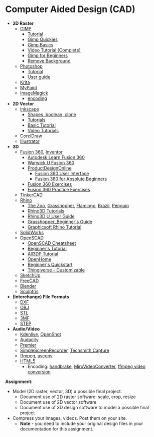 # Computer Aided Design (CAD)
* **2D Raster**
  * [GIMP](https://www.gimp.org/)
    * [Tutorial](https://www.gimp.org/tutorials/)
    * [Gimp Quickies](https://www.gimp.org/tutorials/GIMP_Quickies/)
    * [Gimp Basics](https://www.gimp.org/tutorials/)
    * [Video Tutorial (Complete)](https://www.youtube.com/watch?v=2EPIUyFJ4ag&t=37s)
    * [Gimp for Beginners](https://daviesmediadesign.com/20-gimp-2-10-tutorials-for-beginners/)
    * [Remove Background](https://www.youtube.com/watch?v=Gfu_kQppNG0)
  * [Photoshop](https://www.adobe.com/products/photoshop.html)
    * [Tutorial](https://helpx.adobe.com/photoshop/tutorials.html)
    * [User guide](https://helpx.adobe.com/photoshop/user-guide.html)
  * [Krita](https://krita.org/en/)
  * [MyPaint](http://mypaint.org/)
  * [ImageMagick](https://imagemagick.org/index.php)
    * [encoding](http://academy.cba.mit.edu/classes/computer_design/image.html)
* **2D Vector**
  * [Inkscape](https://inkscape.org/)
    * [Shapes, boolean, clone](http://academy.cba.mit.edu/classes/computer_design/inkscape.mp4)
    * [Tutorials](https://inkscape.org/learn/tutorials/)
    * [Basic Tutorial](https://inkscape.org/en/doc/tutorials/basic/tutorial-basic.html)
    * [Video Tutorials](https://inkscape.org/learn/videos/)
  * [CorelDraw](https://www.coreldraw.com/en/)
  * [Illustrator](https://www.adobe.com/products/illustrator.html)
* **3D**
  * [Fusion 360](https://www.autodesk.com/products/fusion-360/students-teachers-educators), [Inventor](https://www.autodesk.com.sg/products/inventor/overview)
    * [Autodesk Learn Fusion 360](https://f360ap.autodesk.com/courses)
    * [Warwick U Fusion 360](https://warwick.ac.uk/fac/sci/wmg/about/outreach/resources/fusion_tutorials/)
    * [ProductDesignOnline](https://productdesignonline.com/fusion-360/)
      * [Fusion 360 User Interface](https://www.youtube.com/watch?v=sZwM87-nsYA)
      * [Fusion 360 for Absolute Beginners](https://www.youtube.com/watch?v=qvrHuaHhqHI)
    * [Fusion 360 Exercises](https://www.youtube.com/channel/UC5jIedWB0-o9Zq0kZPmHeEw/videos)
    * [Fusion 360 Practice Exercises](https://en.calameo.com/read/004987257fab6b0564037)
  * [TinkerCAD](https://www.tinkercad.com/)
  * [Rhino](https://www.rhino3d.com/)
    * [The Zoo](https://wiki.mcneel.com/zoo/home), [Grasshopper](https://www.rhino3d.com/6/new/grasshopper), [Flamingo](https://wiki.mcneel.com/flamingo/home), [Brazil](https://wiki.mcneel.com/brazil/home), [Penguin](https://wiki.mcneel.com/penguin/home)
    * [Rhino3D Tutorials](https://www.rhino3d.com/tutorials)
    * [Rhino3D U_User Guide](https://rhino3du.ning.com/page/basic-tutorials-in-the-user-guide)
    * [Grasshopper_Beginner's Guide](https://blog.ramboll.com/rcd/tutorials/a-beginners-guide-to-visual-scripting-with-grasshopper.html)
    * [Graphicsoft Rhino Tutorial](https://education.graphisoft.com/mod/book/view.php?id=155&chapterid=1939)
  * [SolidWorks](https://www.solidworks.com/)
  * [OpenSCAD](http://www.openscad.org/)
    * [OpenSCAD Cheatsheet](https://www.openscad.org/cheatsheet/)
    * [Beginner's Tutorial](http://edutechwiki.unige.ch/en/OpenScad_beginners_tutorial)
    * [All3DP Tutorial](https://all3dp.com/2/openscad-tutorial-for-beginners-5-easy-steps/)
    * [OpenHome](https://openhome.cc/eGossip/OpenSCAD/)
    * [Beginner's Quickstart](https://www.youtube.com/watch?v=oTCu2hCuqfg&t=47s)
    * [Thingiverse - Customizable](https://www.thingiverse.com/search?q=customizable&dwh=295dbaef526c250)
  * [SketchUp](https://www.sketchup.com/)
  * [FreeCAD](https://www.freecadweb.org/)
  * [Blender](https://www.blender.org/)
  * [Sculptris](https://pixologic.com/sculptris/)
* **(Interchange) File Formats**
  * [DXF](https://en.wikipedia.org/wiki/AutoCAD_DXF)
  * [OBJ](https://all3dp.com/1/obj-file-format-3d-printing-cad/)
  * [STL](https://all3dp.com/what-is-stl-file-format-extension-3d-printing/)
  * [3MF](https://fileinfo.com/extension/3mf)
  * [STEP](https://fileinfo.com/extension/step)
* **Audio/Video**
  * [Kdenlive](https://kdenlive.org/en/), [OpenShot](https://www.openshot.org/)
  * [Audacity](https://www.audacityteam.org/)
  * [Premier](https://www.adobe.com/sea/products/premiere.html)
  * [SimpleScreenRecorder](https://www.maartenbaert.be/simplescreenrecorder/), [Techsmith Capture](https://www.techsmith.com/jing-tool.html)
  * [ffmpeg](http://ffmpeg.org/), [avconv](https://libav.org/docs/avconv.html)
  * [HTML5](https://developer.mozilla.org/en-US/docs/Learn/HTML/Multimedia_and_embedding/Video_and_audio_content)
    * Encoding: [handbrake](https://handbrake.fr/), [MiroVideoConverter](http://www.mirovideoconverter.com/), [ffmpeg video conversion](http://academy.cba.mit.edu/classes/computer_design/video.html)
  
**Assignment:**
* Model (2D raster, vector, 3D) a possible final project.
  * Document use of 2D raster software: scale, crop, resize
  * Document use of 2D vector software
  * Document use of 3D design software to model a possible final project
* Compress your images, videos. Post them on your site.
  * **Note** - you need to include your original design files in your documentation for this assignment.
